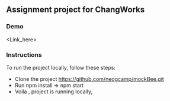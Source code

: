 ## Assignment project for ChangWorks

### Demo

<Link_here>

### Instructions

To run the project locally, follow these steps:

- Clone the project https://github.com/neogcamp/mockBee.git
- Run npm install => npm start
- Voila , project is running locally,
